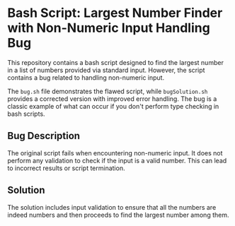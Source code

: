 # Bash Script: Largest Number Finder with Non-Numeric Input Handling Bug

This repository contains a bash script designed to find the largest number in a list of numbers provided via standard input. However, the script contains a bug related to handling non-numeric input. 

The `bug.sh` file demonstrates the flawed script, while `bugSolution.sh` provides a corrected version with improved error handling. The bug is a classic example of what can occur if you don't perform type checking in bash scripts.

## Bug Description
The original script fails when encountering non-numeric input. It does not perform any validation to check if the input is a valid number. This can lead to incorrect results or script termination. 

## Solution
The solution includes input validation to ensure that all the numbers are indeed numbers and then proceeds to find the largest number among them.
